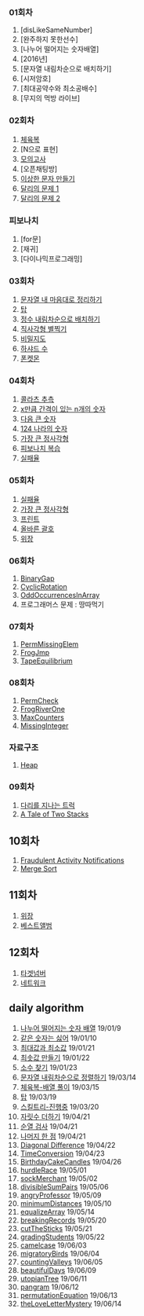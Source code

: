 ### 01회차

1. [disLikeSameNumber]
1. [완주하지 못한선수]
1. [나누어 떨어지는 숫자배열]
1. [2016년]
1. [문자열 내림차순으로 배치하기]
1. [시저암호]
1. [최대공약수와 최소공배수]
1. [무지의 먹방 라이브]

### 02회차

1. [체육복](https://gist.github.com/pdvonzoo/d5e298ad88bd36a6d7c0e4744c8de716)
1. [N으로 표현]
1. [모의고사](https://gist.github.com/pdvonzoo/2e346717bb0c283965fa70b56e6fe4b0)
1. [오픈채팅방]
1. [이상한 문자 만들기](https://gist.github.com/pdvonzoo/aa83def1d199737eaf648805bcae1260)
1. [달리의 문제 1](https://gist.github.com/pdvonzoo/d412598587c50b85d2e66fad0c904aff)
1. [달리의 문제 2](https://gist.github.com/pdvonzoo/90d7cc974338eb8b67c2923d545ace86)

### 피보나치

1. [for문]
1. [재귀]
1. [다이나믹프로그래밍]

### 03회차

1. [문자열 내 마음대로 정리하기](https://gist.github.com/pdvonzoo/0c7b5a7fd6bc9ecdf24cbf645c407ee7)
1. [탑]()
1. [정수 내림차순으로 배치하기](https://gist.github.com/pdvonzoo/cbe383a73c3ed882e7b68d8df0d7c8dd)
1. [직사각형 별찍기](https://gist.github.com/pdvonzoo/0344daf6a78693f1897a15cb0236fe13)
1. [비밀지도]()
1. [하샤드 수](https://gist.github.com/pdvonzoo/1fc4ce9fbfc319caee6add0d88739aea)
1. [폰켓몬](https://gist.github.com/pdvonzoo/0c73dc1fcf8ecc8e95adfb38f667bf55)


### 04회차

1. [콜라츠 추측](https://gist.github.com/pdvonzoo/fa9f8de91531b59a3e457989599183ec)
1. [x만큼 간격이 있는 n개의 숫자](https://gist.github.com/pdvonzoo/69ac12f62941cc32b33b8aac8ae95974)
1. [다음 큰 숫자](https://gist.github.com/pdvonzoo/e6e3ff55daef640e1f8b2ed21fe8d8d8)
1. [124 나라의 숫자](https://gist.github.com/pdvonzoo/5d6a71044710c18845946143034ea409)
1. [가장 큰 정사각형](https://gist.github.com/pdvonzoo/b50ec807323fcc02f289c5085a582ae2)
1. [피보나치 복습](https://gist.github.com/pdvonzoo/afe2974e0cbaeb3fe34a3b74dfebe64c)
1. [실패율](https://gist.github.com/pdvonzoo/52ee915215de4d1bfaae78586bac2f77)

### 05회차

1. [실패율](https://programmers.co.kr/learn/courses/30/lessons/42889?language=javascript)
1. [가장 큰 정사각형](https://programmers.co.kr/learn/courses/30/lessons/12905?language=javascript)
1. [프린트](https://programmers.co.kr/learn/courses/30/lessons/42587?language=javascript)
1. [올바른 괄호](https://gist.github.com/pdvonzoo/b46a6a25ac4b28049d0c16f8b854dc24)
1. [위장](https://programmers.co.kr/learn/courses/30/lessons/42578?language=javascript)

### 06회차

1. [BinaryGap](https://gist.github.com/pdvonzoo/f0b2f815749e5ce838cdad17f06f1c39)
1. [CyclicRotation](https://gist.github.com/pdvonzoo/a5bd0d14244ba0df826ecc4e83a48d91)
1. [OddOccurrencesInArray](https://gist.github.com/pdvonzoo/8c18ecfe941ae9f09e1cb7e9219358b1)
1. 프로그래머스 문제 : 땅따먹기

### 07회차

1. [PermMissingElem](https://gist.github.com/pdvonzoo/1463fe29e292ff1fa3698af56033aea0)
1. [FrogJmp](https://gist.github.com/pdvonzoo/8608e74e9a331ce1132d7ffa0425b721)
1. [TapeEquilibrium]()

### 08회차

1. [PermCheck](https://gist.github.com/pdvonzoo/48c09723e853b507d132ea13e483d0d4)
1. [FrogRiverOne](https://gist.github.com/pdvonzoo/05acd2a6a4378ef1a19bd64fe021796c)
1. [MaxCounters](https://gist.github.com/pdvonzoo/a94f4bbe57ba41e085bc24b0f24ac2ee)
1. [MissingInteger](https://gist.github.com/pdvonzoo/6952a7a81a49c1f66b99d830126bd13f)

### 자료구조

1. [Heap](https://gist.github.com/pdvonzoo/22b14ab5c2f6768c9812335ac88fa6bb)

### 09회차

1. [다리를 지나는 트럭](https://gist.github.com/pdvonzoo/0de347a4229a8dbe392a7483badc8f57)
1. [A Tale of Two Stacks](https://gist.github.com/pdvonzoo/e72b3ad96237f48ae769ccac0f4fc5e0)

## 10회차

1. [Fraudulent Activity Notifications](https://gist.github.com/pdvonzoo/282286eb0a7f4fc7156fbb23087b40af)
1. [Merge Sort]()

## 11회차

1. [위장](https://gist.github.com/pdvonzoo/8ee032c91d9e856e57865a2c292bf51b)
1. [베스트앨범](https://gist.github.com/pdvonzoo/dfddb8ed5b07b6aee6f6c98cc1037902)

## 12회차

1. [타겟넘버](https://gist.github.com/pdvonzoo/25caf0576a16a6ccd082f0f9cc13d7e4)
1. [네트워크](https://gist.github.com/pdvonzoo/f8d872b639b04391d1d0c914e928709f)

## daily algorithm

1. [나누어 떨어지는 숫자 배열](https://gist.github.com/pdvonzoo/4b0f1b645831d21030ae0afbeb48e086) 19/01/9
1. [같은 숫자는 싫어](https://gist.github.com/pdvonzoo/ecae10827a13a6178b5db6a110460f5a) 19/01/10
1. [최대값과 최소값](https://gist.github.com/pdvonzoo/6d3c7e2586f8dd1bbdd8a5f2a79737dd) 19/01/21
1. [최솟값 만들기](https://gist.github.com/pdvonzoo/0b6ae0d95b0cfbb6ec02e5bc10c06228) 19/01/22 
1. [소수 찾기](https://gist.github.com/pdvonzoo/fc7b9aee12e3ba234d284255e3db28e8) 19/01/23 
1. [문자열 내림차순으로 정렬하기](https://gist.github.com/pdvonzoo/bcdeb32e01bc82d0c90f21bcea1a8abc) 19/03/14
1. [체육복-배열 풀이](https://gist.github.com/pdvonzoo/9170a3c7c1a6319330aaa7973276fbea) 19/03/15
1. [탑](https://gist.github.com/pdvonzoo/bf9c6dd1f387ff4aaad5c32cf0d60f29) 19/03/19
1. [스킬트리-진행중](https://gist.github.com/pdvonzoo/3f3d7442f80986d61d2618ae9a1d7b02) 19/03/20
1. [자릿수 더하기](https://gist.github.com/pdvonzoo/e08aa8930280caa9fe8ca0e35aff2809) 19/04/21
1. [순열 검사](https://gist.github.com/pdvonzoo/71fa82422ef3a7cb16abc7d805e02266) 19/04/21
1. [나머지 한 점](https://gist.github.com/pdvonzoo/9428c360b2fdbdf04bbd61f9c00831b6) 19/04/21
1. [Diagonal Difference](https://gist.github.com/pdvonzoo/b77e93f86412cec9adc5efed19727078) 19/04/22
1. [TimeConversion](https://gist.github.com/pdvonzoo/27ee7e08147f75525a6a68159ae2461e) 19/04/23
1. [BirthdayCakeCandles](https://gist.github.com/pdvonzoo/b58c385eb7d0f6dbb320de3477f0af63) 19/04/26
1. [hurdleRace](https://gist.github.com/pdvonzoo/e9ee65f7983772a48ce0302e3f4e458a) 19/05/01
1. [sockMerchant](https://gist.github.com/pdvonzoo/3e97f56f4e55c6c83c3884587f02ca58) 19/05/02
1. [divisibleSumPairs](https://gist.github.com/pdvonzoo/c7b6822c6b74b42d8d2f3061f8c460b2) 19/05/06
1. [angryProfessor](https://gist.github.com/pdvonzoo/18fd73112b9313bee6f47c2b38ccb93a) 19/05/09
1. [minimumDistances](https://gist.github.com/pdvonzoo/1bdbadeaa4d5bc6d36da0f170dc6a89f) 19/05/10
1. [equalizeArray](https://gist.github.com/pdvonzoo/1888fa4e0e6d8e02ad386d41cb2339f5) 19/05/14
1. [breakingRecords](https://gist.github.com/pdvonzoo/4b649f3aa15f0df4b776f75607aae5dd) 19/05/20
1. [cutTheSticks](https://gist.github.com/pdvonzoo/ea9b0f386eb2acb4498972000e176cec) 19/05/21
1. [gradingStudents](https://gist.github.com/pdvonzoo/e3775a7b3153f9bb7a45d48dd1a23e29) 19/05/22
1. [camelcase](https://gist.github.com/pdvonzoo/a873014debd8eb16951a0c75c5106acd) 19/06/03
1. [migratoryBirds](https://gist.github.com/pdvonzoo/584f332fcbdc1f5fb79e82cb672b344f) 19/06/04
1. [countingValleys](https://gist.github.com/pdvonzoo/014c1d2a2e3094f3b4741a698c927579) 19/06/05
1. [beautifulDays](https://gist.github.com/pdvonzoo/f1f4d8827367a2cc72361229bd18edc0) 19/06/09
1. [utopianTree](https://gist.github.com/pdvonzoo/9a2181d806bf52d3a8c132cb6d4b2a25) 19/06/11
1. [pangram](https://gist.github.com/pdvonzoo/1018632d7d9c4b8a0a291995d8e45c1a) 19/06/12
1. [permutationEquation](https://gist.github.com/pdvonzoo/c5beb57b0c5d6788ab35dab9c6228370) 19/06/13
1. [theLoveLetterMystery](https://gist.github.com/pdvonzoo/3778333ba85d9d282d5face2456237b3) 19/06/14

